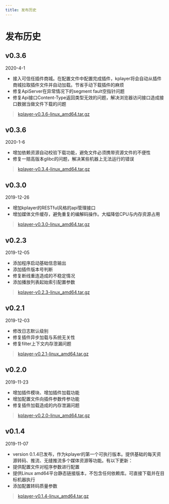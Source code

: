 ```yaml
---
title: 发布历史
---
```


发布历史
===

## v0.3.6
2020-4-1
* 接入可信任插件商城。在配置文件中配置完成插件，kplayer将会自动从插件商城拉取插件文件并自动加载。节省手动下载插件的麻烦
* 修复ApiServer在异常情况下的segment fault空指针问题
* 修复Api接口Content-Type返回类型无效的问题，解决浏览器访问接口造成接口数据当做文件下载的问题
> [kplayer-v0.3.6-linux_amd64.tar.gz](http://download.bytelang.cn/kplayer-v0.3.6-linux_amd64.tar.gz)

## v0.3.6
2020-1-6
* 增加依赖资源自动校验下载功能，避免文件必须携带资源文件的不便性
* 修复一赔高版本glibc的问题，解决某些机器上无法运行的错误
> [kplayer-v0.3.4-linux_amd64.tar.gz](http://download.bytelang.cn/kplayer-v0.3.4-linux_amd64.tar.gz)

## v0.3.0
2019-12-26
* 增加kplayer的RESTful风格的api管理接口
* 增加媒体文件缓存，避免重复的编解码操作。大幅降低CPU与内存资源占用
> [kplayer-v0.3.0-linux_amd64.tar.gz](http://download.bytelang.cn/kplayer-v0.3.0-linux_amd64.tar.gz)

## v0.2.3
2019-12-05
* 添加程序启动基础信息输出
* 添加插件版本号判断
* 修复断线重连造成的不稳定情况
* 添加播放列表起始索引配置参数
> [kplayer-v0.2.3-linux_amd64.tar.gz](http://download.bytelang.cn/kplayer-v0.2.3-linux_amd64.tar.gz)

## v0.2.1
2019-12-03
* 修改日志默认级别
* 修复插件异步加载与系统无关性
* 修复filter上下文内存泄漏问题
> [kplayer-v0.2.1-linux_amd64.tar.gz](http://download.bytelang.cn/kplayer-v0.2.1-linux_amd64.tar.gz)

## v0.2.0
 2019-11-23
 * 增加插件模块、增加插件加载功能
 * 增加配置文件向插件参数传参功能
 * 修复插件加载造成的内存泄漏问题
 > [kplayer-v0.2.0-linux_amd64.tar.gz](http://download.bytelang.cn/kplayer-v0.2.0-linux_amd64.tar.gz)

## v0.1.4
 2019-11-07
 * version 0.1.4已发布，作为kplayer的第一个可执行版本。提供基础的每天资源转码、推流、无缝推流多个媒体资源等功能。有以下更新：
 * 提供配置文件对程序参数进行配置
 * 提供Linux amd64平台静态链接版本，不包含任何依赖库。可直接下载并在目标机器执行
 * 添加配置转码质量参数
 > [kplayer-v0.1.4-linux_amd64.tar.gz](http://download.bytelang.cn/kplayer-v0.1.4-linux_amd64.tar.gz)